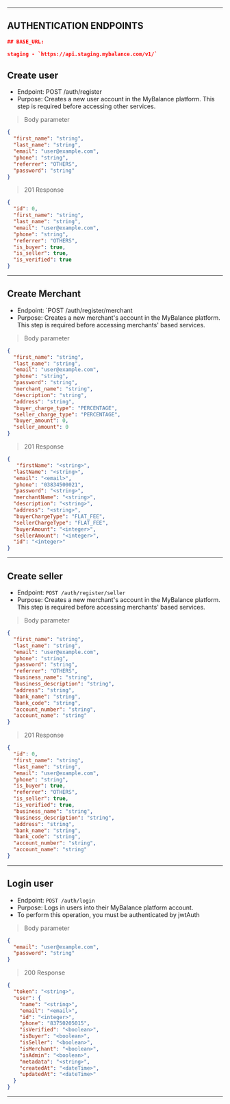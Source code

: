 
----------------------------------------------------------------------------------

## AUTHENTICATION ENDPOINTS
```json
## BASE_URL:

staging - `https://api.staging.mybalance.com/v1/` 
```

## Create user
* Endpoint: POST /auth/register
* Purpose: Creates a new user account in the MyBalance platform. This step is required before accessing other services.


> Body parameter

```json
{
  "first_name": "string",
  "last_name": "string",
  "email": "user@example.com",
  "phone": "string",
  "referrer": "OTHERS",
  "password": "string"
}
```

> 201 Response

```json
{
  "id": 0,
  "first_name": "string",
  "last_name": "string",
  "email": "user@example.com",
  "phone": "string",
  "referrer": "OTHERS",
  "is_buyer": true,
  "is_seller": true,
  "is_verified": true
}
```
----------------------------------------------------------------------------------

## Create Merchant

* Endpoint: `POST /auth/register/merchant
* Purpose: Creates a new merchant's account in the MyBalance platform. This step is required before accessing merchants' based services.

> Body parameter

```json
{
  "first_name": "string",
  "last_name": "string",
  "email": "user@example.com",
  "phone": "string",
  "password": "string",
  "merchant_name": "string",
  "description": "string",
  "address": "string",
  "buyer_charge_type": "PERCENTAGE",
  "seller_charge_type": "PERCENTAGE",
  "buyer_amount": 0,
  "seller_amount": 0
}
```

> 201 Response
```json
{
   "firstName": "<string>",
  "lastName": "<string>",
  "email": "<email>",
  "phone": "03834500021",
  "password": "<string>",
  "merchantName": "<string>",
  "description": "<string>",
  "address": "<string>",
  "buyerChargeType": "FLAT_FEE",
  "sellerChargeType": "FLAT_FEE",
  "buyerAmount": "<integer>",
  "sellerAmount": "<integer>",
  "id": "<integer>"
}
```
----------------------------------------------------------------------------------

## Create seller
* Endpoint: `POST /auth/register/seller`
* Purpose: Creates a new merchant's account in the MyBalance platform. This step is required before accessing merchants' based services.

> Body parameter

```json
{
  "first_name": "string",
  "last_name": "string",
  "email": "user@example.com",
  "phone": "string",
  "password": "string",
  "referrer": "OTHERS",
  "business_name": "string",
  "business_description": "string",
  "address": "string",
  "bank_name": "string",
  "bank_code": "string",
  "account_number": "string",
  "account_name": "string"
}
```
> 201 Response

```json
{
  "id": 0,
  "first_name": "string",
  "last_name": "string",
  "email": "user@example.com",
  "phone": "string",
  "is_buyer": true,
  "referrer": "OTHERS",
  "is_seller": true,
  "is_verified": true,
  "business_name": "string",
  "business_description": "string",
  "address": "string",
  "bank_name": "string",
  "bank_code": "string",
  "account_number": "string",
  "account_name": "string"
}
```
----------------------------------------------------------------------------------

## Login user

* Endpoint: `POST /auth/login`
* Purpose: Logs in users into their MyBalance platform account.
* To perform this operation, you must be authenticated by jwtAuth

> Body parameter

```json
{
  "email": "user@example.com",
  "password": "string"
}
```
> 200 Response
```json
{
  "token": "<string>",
  "user": {
    "name": "<string>",
    "email": "<email>",
    "id": "<integer>",
    "phone": "83750205015",
    "isVerified": "<boolean>",
    "isBuyer": "<boolean>",
    "isSeller": "<boolean>",
    "isMerchant": "<boolean>",
    "isAdmin": "<boolean>",
    "metadata": "<string>",
    "createdAt": "<dateTime>",
    "updatedAt": "<dateTime>"
  }
}
```
----------------------------------------------------------------------------------